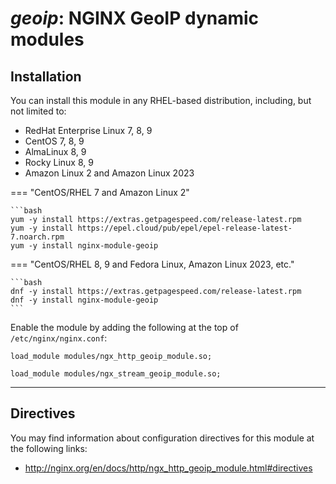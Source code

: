 # *geoip*: NGINX GeoIP dynamic modules


## Installation

You can install this module in any RHEL-based distribution, including, but not limited to:

* RedHat Enterprise Linux 7, 8, 9
* CentOS 7, 8, 9
* AlmaLinux 8, 9
* Rocky Linux 8, 9
* Amazon Linux 2 and Amazon Linux 2023

=== "CentOS/RHEL 7 and Amazon Linux 2"

    ```bash
    yum -y install https://extras.getpagespeed.com/release-latest.rpm
    yum -y install https://epel.cloud/pub/epel/epel-release-latest-7.noarch.rpm 
    yum -y install nginx-module-geoip
 
=== "CentOS/RHEL 8, 9 and Fedora Linux, Amazon Linux 2023, etc."

    ```bash
    dnf -y install https://extras.getpagespeed.com/release-latest.rpm 
    dnf -y install nginx-module-geoip
    ```

Enable the module by adding the following at the top of `/etc/nginx/nginx.conf`:

```nginx
load_module modules/ngx_http_geoip_module.so;
```
```nginx
load_module modules/ngx_stream_geoip_module.so;
```

<hr />


## Directives

You may find information about configuration directives for this module at the following links:        

*   http://nginx.org/en/docs/http/ngx_http_geoip_module.html#directives
